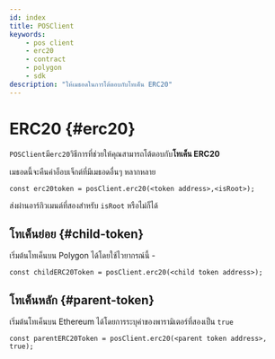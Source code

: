 ```yaml
---
id: index
title: POSClient
keywords:
    - pos client
    - erc20
    - contract
    - polygon
    - sdk
description: "ให้เมธอดในการโต้ตอบกับโทเค็น ERC20"
---
```


# ERC20 {#erc20}

`POSClient`มี`erc20`วิธีการที่ช่วยให้คุณสามารถโต้ตอบกับ**โทเค็น ERC20**

เมธอดนี้จะคืนค่าอ็อบเจ็กต์ที่มีเมธอดอื่นๆ หลากหลาย

```
const erc20token = posClient.erc20(<token address>,<isRoot>);
```

ส่งผ่านอาร์กิวเมนต์ที่สองสำหรับ `isRoot` หรือไม่ก็ได้

## โทเค็นย่อย {#child-token}

เริ่มต้นโทเค็นบน Polygon ได้โดยใช้ไวยากรณ์นี้ -

```
const childERC20Token = posClient.erc20(<child token address>);
```

## โทเค็นหลัก {#parent-token}

เริ่มต้นโทเค็นบน Ethereum ได้โดยการระบุค่าของพารามิเตอร์ที่สองเป็น `true`

```
const parentERC20Token = posClient.erc20(<parent token address>, true);
```
